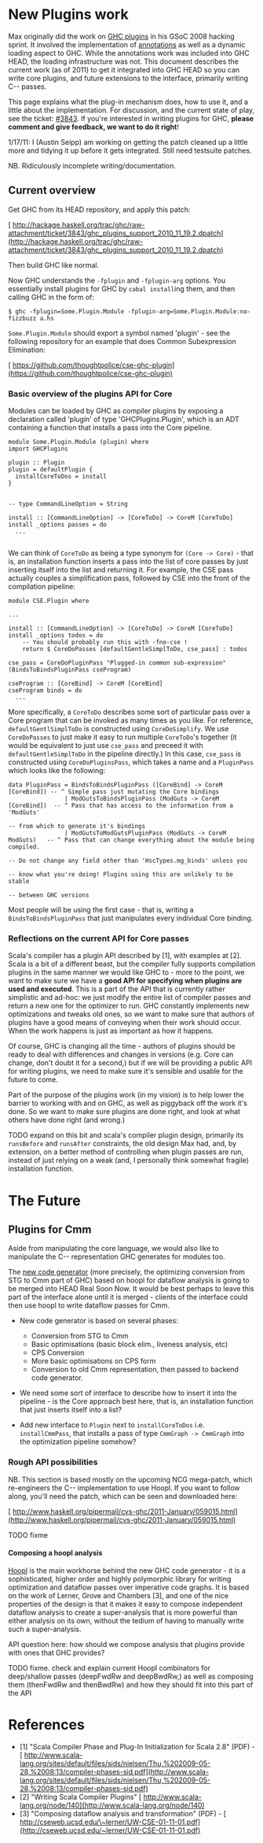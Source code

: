 # New Plugins work


Max originally did the work on [GHC plugins](plugins) in his GSoC 2008 hacking sprint. It involved the implementation of [annotations](plugins/annotations) as well as a dynamic loading aspect to GHC. While the annotations work was included into GHC HEAD, the loading infrastructure was not. This document describes the current work (as of 2011) to get it integrated into GHC HEAD so you can write core plugins, and future extensions to the interface, primarily writing C-- passes.


This page explains what the plug-in mechanism does, how to use it, and a little about the implementation.  For discussion, and the current state of play, see the ticket: [\#3843](https://gitlab.haskell.org//ghc/ghc/issues/3843). If you're interested in writing plugins for GHC, **please comment and give feedback, we want to do it right**!


1/17/11: I (Austin Seipp) am working on getting the patch cleaned up a little more and tidying it up before it gets integrated. Still need testsuite patches.


NB. Ridiculously incomplete writing/documentation.

## Current overview


Get GHC from its HEAD repository, and apply this patch:

[ http://hackage.haskell.org/trac/ghc/raw-attachment/ticket/3843/ghc_plugins_support_2010_11_19.2.dpatch](http://hackage.haskell.org/trac/ghc/raw-attachment/ticket/3843/ghc_plugins_support_2010_11_19.2.dpatch)


Then build GHC like normal.


Now GHC understands the `-fplugin` and `-fplugin-arg` options. You essentially install plugins for GHC by `cabal install`ing them, and then calling GHC in the form of:

```wiki
$ ghc -fplugin=Some.Plugin.Module -fplugin-arg=Some.Plugin.Module:no-fizzbuzz a.hs
```

`Some.Plugin.Module` should export a symbol named 'plugin' - see the following repository for an example that does Common Subexpression Elimination:

[ https://github.com/thoughtpolice/cse-ghc-plugin](https://github.com/thoughtpolice/cse-ghc-plugin)

### Basic overview of the plugins API for Core


Modules can be loaded by GHC as compiler plugins by exposing a declaration called 'plugin' of type 'GHCPlugins.Plugin', which is an ADT containing a function that installs a pass into the Core pipeline.

```wiki
module Some.Plugin.Module (plugin) where
import GHCPlugins

plugin :: Plugin
plugin = defaultPlugin {
  installCoreToDos = install
}


-- type CommandLineOption = String

install :: [CommandLineOption] -> [CoreToDo] -> CoreM [CoreToDo]
install _options passes = do
  ...


```


We can think of `CoreToDo` as being a type synonym for `(Core -> Core)` - that is, an installation function inserts a pass into the list of core passes by just inserting itself into the list and returning it. For example, the CSE pass actually couples a simplification pass, followed by CSE into the front of the compilation pipeline:

```wiki
module CSE.Plugin where

...

install :: [CommandLineOption] -> [CoreToDo] -> CoreM [CoreToDo]
install _options todos = do
    -- You should probably run this with -fno-cse !
    return $ CoreDoPasses [defaultGentleSimplToDo, cse_pass] : todos

cse_pass = CoreDoPluginPass "Plugged-in common sub-expression" (BindsToBindsPluginPass cseProgram)

cseProgram :: [CoreBind] -> CoreM [CoreBind]
cseProgram binds = do
  ...
```


More specifically, a `CoreToDo` describes some sort of particular pass over a Core program that can be invoked as many times as you like. For reference, `defaultGentlSimplToDo` is constructed using `CoreDoSimplify`. We use `CoreDoPasses` to just make it easy to run multiple `CoreToDo`'s together (it would be equivalent to just use `cse_pass` and preceed it with `defaultGentleSimplToDo` in the pipeline directly.) In this case, `cse_pass` is constructed using `CoreDoPluginsPass`, which takes a name and a `PluginPass` which looks like the following:

```wiki
data PluginPass = BindsToBindsPluginPass ([CoreBind] -> CoreM [CoreBind]) -- ^ Simple pass just mutating the Core bindings
                | ModGutsToBindsPluginPass (ModGuts -> CoreM [CoreBind])  -- ^ Pass that has access to the information from a 'ModGuts'
                                                                          -- from which to generate it's bindings
                | ModGutsToModGutsPluginPass (ModGuts -> CoreM ModGuts)   -- ^ Pass that can change everything about the module being compiled.
                                                                          -- Do not change any field other than 'HscTypes.mg_binds' unless you
                                                                          -- know what you're doing! Plugins using this are unlikely to be stable
                                                                          -- between GHC versions
```


Most people will be using the first case - that is, writing a `BindsToBindsPluginPass` that just manipulates every individual Core binding.

### Reflections on the current API for Core passes


Scala's compiler has a plugin API described by \[1\], with examples at \[2\]. Scala is a bit of a different beast, but the compiler fully supports compilation plugins in the same manner we would like GHC to - more to the point, we want to make sure we have a **good API for specifying when plugins are used and executed**. This is a part of the API that is currently rather simplistic and ad-hoc: we just modify the entire list of compiler passes and return a new one for the optimizer to run. GHC constantly implements new optimizations and tweaks old ones, so we want to make sure that authors of plugins have a good means of conveying when their work should occur. When the work happens is just as important as how it happens.


Of course, GHC is changing all the time - authors of plugins should be ready to deal with differences and changes in versions (e.g. Core can change, don't doubt it for a second,) but if we will be providing a public API for writing plugins, we need to make sure it's sensible and usable for the future to come.


Part of the purpose of the plugins work (in my vision) is to help lower the barrier to working with and on GHC, as well as piggyback off the work it's done. So we want to make sure plugins are done right, and look at what others have done right (and wrong.)

TODO expand on this bit and scala's compiler plugin design, primarily its `runsBefore` and `runsAfter` constraints, the old design Max had, and, by extension, on a better method of controlling when plugin passes are run, instead of just relying on a weak (and, I personally think somewhat fragile) installation function.

# The Future

## Plugins for Cmm


Aside from manipulating the core language, we would also like to manipulate the C-- representation GHC generates for modules too.


The [new code generator](commentary/compiler/new-code-gen) (more precisely, the optimizing conversion from STG to Cmm part of GHC) based on hoopl for dataflow analysis is going to be merged into HEAD Real Soon Now. It would be best perhaps to leave this part of the interface alone until it is merged - clients of the interface could then use hoopl to write dataflow passes for Cmm.

- New code generator is based on several phases:

  - Conversion from STG to Cmm
  - Basic optimisations (basic block elim., liveness analysis, etc)
  - CPS Conversion
  - More basic optimisations on CPS form
  - Conversion to old Cmm representation, then passed to backend code generator.

- We need some sort of interface to describe how to insert it into the pipeline - is the Core approach best here, that is, an installation function that just inserts itself into a list?

- Add new interface to `Plugin` next to `installCoreToDos` i.e. `installCmmPass`, that installs a pass of type `CmmGraph -> CmmGraph` into the optimization pipeline somehow?

### Rough API possibilities


NB. This section is based mostly on the upcoming NCG mega-patch, which re-engineers the C-- implementation to use Hoopl. If you want to follow along, you'll need the patch, which can be seen and downloaded here:

[ http://www.haskell.org/pipermail/cvs-ghc/2011-January/059015.html](http://www.haskell.org/pipermail/cvs-ghc/2011-January/059015.html)

TODO fixme

#### Composing a hoopl analysis

[ Hoopl](http://hackage.haskell.org/package/hoopl) is the main workhorse behind the new GHC code generator - it is a sophisticated, higher order and highly polymorphic library for writing optimization and dataflow passes over imperative code graphs. It is based on the work of Lerner, Grove and Chambers \[3\], and one of the nice properties of the design is that it makes it easy to compose independent dataflow analysis to create a super-analysis that is more powerful than either analysis on its own, without the tedium of having to manually write such a super-analysis.


API question here: how should we compose analysis that plugins provide with ones that GHC provides?

TODO fixme. check and explain current Hoopl combinators for deep/shallow passes (deepFwdRw and deepBwdRw,) as well as composing them (thenFwdRw and thenBwdRw) and how they should fit into this part of the API

# References

- \[1\] "Scala Compiler Phase and Plug-In Initialization for Scala 2.8" (PDF) - [ http://www.scala-lang.org/sites/default/files/sids/nielsen/Thu,%202009-05-28,%2008:13/compiler-phases-sid.pdf](http://www.scala-lang.org/sites/default/files/sids/nielsen/Thu,%202009-05-28,%2008:13/compiler-phases-sid.pdf)
- \[2\] "Writing Scala Compiler Plugins" [ http://www.scala-lang.org/node/140](http://www.scala-lang.org/node/140)
- \[3\] "Composing dataflow analysis and transformation" (PDF) - [ http://cseweb.ucsd.edu/\~lerner/UW-CSE-01-11-01.pdf](http://cseweb.ucsd.edu/~lerner/UW-CSE-01-11-01.pdf)